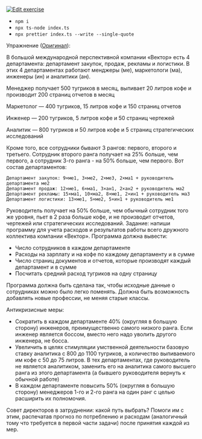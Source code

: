 [![Edit exercise](https://codesandbox.io/static/img/play-codesandbox.svg)](https://codesandbox.io/s/github/kubk/vector-fp/tree/build/?expanddevtools=1&hidenavigation=1&module=%2Findex.ts&view=editor)

- `npm i`
- `npx ts-node index.ts`
- `npx prettier index.ts --write --single-quote`

Упражнение ([Оригинал](https://phpbooktest2.ga/l1/pasta.html)):

В большой международной перспективной компании «Вектор» есть 4 департамента: департамент закупок, продаж, рекламы и логистики. В этих 4 департаментах работают менджеры (ме), маркетологи (ма), инженеры (ин) и аналитики (ан).

Менеджер получает 500 тугриков в месяц, выпивает 20 литров кофе и производит 200 страниц отчетов в месяц

Маркетолог — 400 тугриков, 15 литров кофе и 150 страниц отчетов

Инженер — 200 тугриков, 5 литров кофе и 50 страниц чертежей

Аналитик — 800 тугриков и 50 литров кофе и 5 страниц стратегических исследований

Кроме того, все сотрудники бывают 3 рангов: первого, второго и третьего. Сотрудник второго ранга получает на 25% больше, чем первого, а сотрудник 3-го ранга - на 50% больше, чем первого.
Вот состав департаментов:
```
Департамент закупок: 9×ме1, 3×ме2, 2×ме3, 2×ма1 + руководитель департамента ме2
Департамент продаж: 12×ме1, 6×ма1, 3×ан1, 2×ан2 + руководитель ма2
Департамент рекламы: 15×ма1, 10×ма2, 8×ме1, 2×ин1 + руководитель ма3
Департамент логистики: 13×ме1, 5×ме2, 5×ин1 + руководитель ме1
```
Руководитель получает на 50% больше, чем обычный сотрудник того же уровня, пьет в 2 раза больше кофе, и не производит отчетов, чертежей или стратегических исследований. Задание: напиши программу для учета расходов и результатов работы всего дружного коллектива компании «Вектор». Программа должна вывести:
- Число сотрудников в каждом департаменте
- Расходы на зарплату и на кофе по каждому департаменту и в сумме
- Число страниц документов и отчетов, которые производят каждый департамент и в сумме
- Посчитать средний расход тугриков на одну страницу

Программа должна быть сделана так, чтобы исходные данные о сотрудниках можно было легко поменять. Должна быть возможность добавлять новые профессии, не меняя старые классы.

Антикризисные меры:
- Сократить в каждом департаменте 40% (округляя в большую сторону) инженеров, преимущественно самого низкого ранга. Если инженер является боссом, вместо него надо уволить другого инженера, не босса.
- Увеличить в целях стимуляции умственной деятельности базовую ставку аналитика с 800 до 1100 тугриков, а количество выпиваемого им кофе с 50 до 75 литров. В тех департаментах, где руководитель не является аналитиком, заменить его на аналитика самого высшего ранга из этого департамента (а бывшего руководителя вернуть к обычной работе)
- В каждом департаменте повысить 50% (округляя в большую сторону) менеджеров 1-го и 2-го ранга на один ранг с целью расширить их полномочия.

Совет директоров в затруднении: какой путь выбрать? Помоги им с этим, распечатав прогноз по потреблению и расходам (аналогичный тому что требуется в первой части задачи) после принятия каждой из мер.
